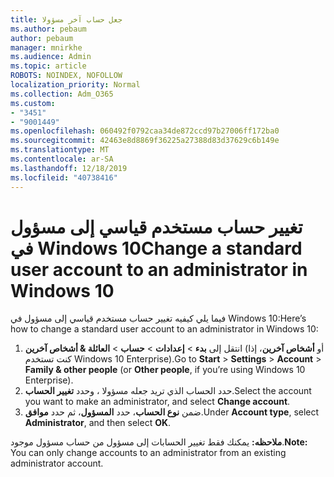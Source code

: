 ```yaml
---
title: جعل حساب آخر مسؤولا
ms.author: pebaum
author: pebaum
manager: mnirkhe
ms.audience: Admin
ms.topic: article
ROBOTS: NOINDEX, NOFOLLOW
localization_priority: Normal
ms.collection: Adm_O365
ms.custom:
- "3451"
- "9001449"
ms.openlocfilehash: 060492f0792caa34de872ccd97b27006ff172ba0
ms.sourcegitcommit: 42463e8d8869f36225a27388d83d37629c6b149e
ms.translationtype: MT
ms.contentlocale: ar-SA
ms.lasthandoff: 12/18/2019
ms.locfileid: "40738416"
---
```

# <a name="change-a-standard-user-account-to-an-administrator-in-windows-10"></a><span data-ttu-id="0a957-102">تغيير حساب مستخدم قياسي إلى مسؤول في Windows 10</span><span class="sxs-lookup"><span data-stu-id="0a957-102">Change a standard user account to an administrator in Windows 10</span></span>

<span data-ttu-id="0a957-103">فيما يلي كيفيه تغيير حساب مستخدم قياسي إلى مسؤول في Windows 10:</span><span class="sxs-lookup"><span data-stu-id="0a957-103">Here’s how to change a standard user account to an administrator in Windows 10:</span></span>

1. <span data-ttu-id="0a957-104">انتقل إلى **بدء** > **إعدادات** > **حساب** > **العائلة & أشخاص آخرين** (أو **أشخاص آخرين**، إذا كنت تستخدم Windows 10 Enterprise).</span><span class="sxs-lookup"><span data-stu-id="0a957-104">Go to **Start** > **Settings** > **Account** > **Family & other people** (or **Other people**, if you’re using Windows 10 Enterprise).</span></span>
2. <span data-ttu-id="0a957-105">حدد الحساب الذي تريد جعله مسؤولا ، وحدد **تغيير الحساب**.</span><span class="sxs-lookup"><span data-stu-id="0a957-105">Select the account you want to make an administrator, and select **Change account**.</span></span>
3. <span data-ttu-id="0a957-106">ضمن **نوع الحساب**، حدد **المسؤول**، ثم حدد **موافق**.</span><span class="sxs-lookup"><span data-stu-id="0a957-106">Under **Account type**, select **Administrator**, and then select **OK**.</span></span>

<span data-ttu-id="0a957-107">**ملاحظه:** يمكنك فقط تغيير الحسابات إلى مسؤول من حساب مسؤول موجود.</span><span class="sxs-lookup"><span data-stu-id="0a957-107">**Note:** You can only change accounts to an administrator from an existing administrator account.</span></span>